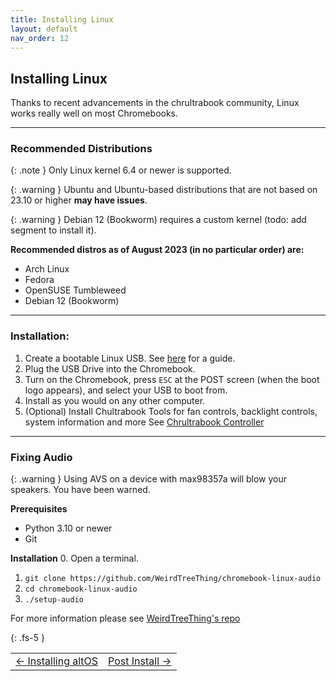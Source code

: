 ```yaml
---
title: Installing Linux
layout: default
nav_order: 12
---
```


## Installing Linux
Thanks to recent advancements in the chrultrabook community, Linux works really well on most Chromebooks.

----------------

### Recommended Distributions

{: .note } 
Only Linux kernel 6.4 or newer is supported.

{: .warning } 
Ubuntu and Ubuntu-based distributions that are not based on 23.10 or higher **may have issues**.

{: .warning } 
Debian 12 (Bookworm) requires a custom kernel (todo: add segment to install it).

**Recommended distros as of August 2023 (in no particular order) are:**

* Arch Linux
* Fedora
* OpenSUSE Tumbleweed
* Debian 12 (Bookworm)

----------------


### Installation:

1. Create a bootable Linux USB. See [here](bootableusb.html) for a guide.
2. Plug the USB Drive into the Chromebook.
3. Turn on the Chromebook, press `ESC` at the POST screen (when the boot logo appears), and select your USB to boot from. 
4. Install as you would on any other computer.
5. (Optional) Install Chultrabook Tools for fan controls, backlight controls, system information and more
   See [Chrultrabook Controller](https://github.com/death7654/Chrultrabook-Controller)


--------------


### Fixing Audio

 {: .warning }
 Using AVS on a device with max98357a will blow your speakers. You have been warned. 

**Prerequisites**
- Python 3.10 or newer
- Git

**Installation**
0. Open a terminal.
1. `git clone https://github.com/WeirdTreeThing/chromebook-linux-audio`
2. `cd chromebook-linux-audio`
3. `./setup-audio`

For more information please see [WeirdTreeThing's repo](https://github.com/WeirdTreeThing/chromebook-linux-audio)

{: .fs-5 }


<table>
<tr>
<td class="navtable-l">
<a href="altos.html">← Installing altOS</a> 
</td>
<td class="navtable-r">
<a href="post-install.html">Post Install →</a> 
</td>
</tr>
</table>
